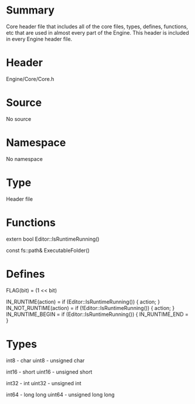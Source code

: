 # Summary
Core header file that includes all of the core files, types, defines, functions, etc that are used in almost every part of the Engine. This header is included in every Engine header file.

# Header
Engine/Core/Core.h
# Source
No source
# Namespace
No namespace
# Type
Header file

# Functions
extern bool Editor::IsRuntimeRunning()

const fs::path& ExecutableFolder()

# Defines
FLAG(bit) = (1 << bit)

IN_RUNTIME(action) = if (Editor::IsRuntimeRunning()) { action; }
IN_NOT_RUNTIME(action) = if (!Editor::IsRuntimeRunning()) { action; }
IN_RUNTIME_BEGIN = if (Editor::IsRuntimeRunning()) {
IN_RUNTIME_END = }

# Types
int8 - char
uint8 - unsigned char

int16 - short
uint16 - unsigned short

int32 - int
uint32 - unsigned int

int64 - long long
uint64 - unsigned long long
